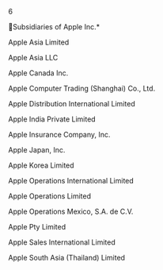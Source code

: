 6

Subsidiaries of
Apple Inc.*

Apple Asia Limited

Apple Asia LLC

Apple Canada Inc.

Apple Computer Trading (Shanghai) Co., Ltd.

Apple Distribution International Limited

Apple India Private Limited

Apple Insurance Company, Inc.

Apple Japan, Inc.

Apple Korea Limited

Apple Operations International Limited

Apple Operations Limited

Apple Operations Mexico, S.A. de C.V.

Apple Pty Limited

Apple Sales International Limited

Apple South Asia (Thailand) Limited